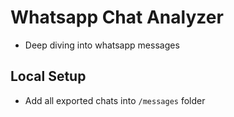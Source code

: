 # Whatsapp Chat Analyzer

- Deep diving into whatsapp messages


## Local Setup
- Add all exported chats into `/messages` folder

